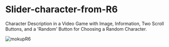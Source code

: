 # Slider-character-from-R6
Character Description in a Video Game with Image, Information, Two Scroll Buttons, and a 'Random' Button for Choosing a Random Character.


![mokupR6](https://github.com/YoungCeoOfSCZG/Slider-character-from-R6/assets/145061884/35f53d66-1a3e-4b2a-9aae-8194df8c3924)
